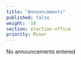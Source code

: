 ```yaml
---
title: "Announcements"
published: false
weight: -10
section: election-office
priority: Minor
---
```

No announcements entered
  